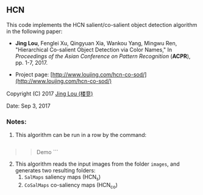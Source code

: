 ## HCN

This code implements the HCN salient/co-salient object detection algorithm in the following paper:

 - **Jing Lou**, Fenglei Xu, Qingyuan Xia, Wankou Yang, Mingwu Ren, "Hierarchical Co-salient Object Detection via Color Names," In *Proceedings of the Asian Conference on Pattern Recognition* (**ACPR**), pp. 1-7, 2017.

 - Project page: [http://www.loujing.com/hcn-co-sod/](http://www.loujing.com/hcn-co-sod/)
 <!--- You can directly download the zipped file of the MATLAB code: [RPC.zip](https://raw.githubusercontent.com/jinglou/p2014-rpc-saliency/master/RPC.zip).-->

Copyright (C) 2017 [Jing Lou (楼竞)](http://www.loujing.com/)

Date: Sep 3, 2017


### Notes:

 1. This algorithm can be run in a row by the command:
 	```matlab
  >> Demo
	```

 2. This algorithm reads the input images from the folder `images`, and generates two resulting folders:
	 1. `SalMaps`    saliency maps (HCN<sub>s</sub>)
	 2. `CoSalMaps`  co-saliency maps (HCN<sub>co</sub>)
